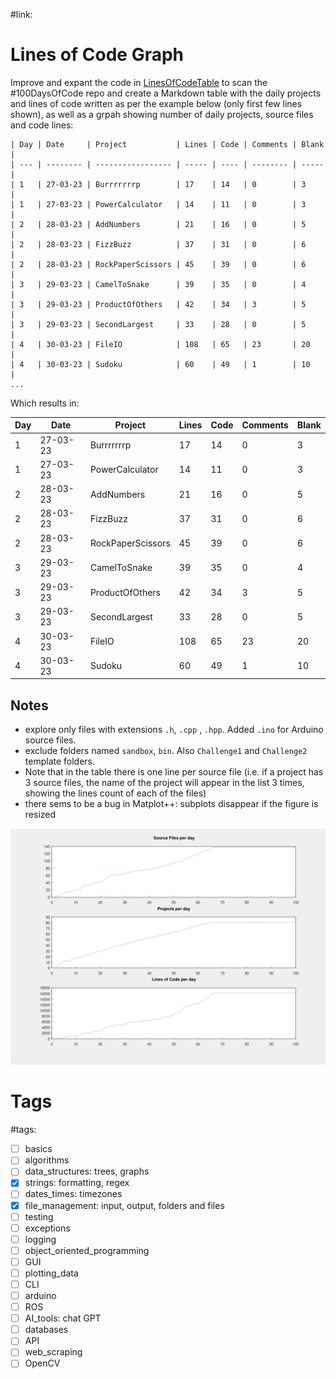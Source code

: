 #link:

# Lines of Code Graph
Improve and expant the code in [LinesOfCodeTable](https://github.com/mhered/cpp_100daysofcode/blob/main/code/Day059_24-05-23/LinesOfCodeTable) to scan the #100DaysOfCode repo and create a Markdown table with the daily projects and lines of code written as per the example below (only first few lines shown), as well as a grpah showing number of daily projects, source files and code lines:

```
| Day | Date     | Project           | Lines | Code | Comments | Blank |
| --- | -------- | ----------------- | ----- | ---- | -------- | ----- |
| 1   | 27-03-23 | Burrrrrrrp        | 17    | 14   | 0        | 3     |
| 1   | 27-03-23 | PowerCalculator   | 14    | 11   | 0        | 3     |
| 2   | 28-03-23 | AddNumbers        | 21    | 16   | 0        | 5     |
| 2   | 28-03-23 | FizzBuzz          | 37    | 31   | 0        | 6     |
| 2   | 28-03-23 | RockPaperScissors | 45    | 39   | 0        | 6     |
| 3   | 29-03-23 | CamelToSnake      | 39    | 35   | 0        | 4     |
| 3   | 29-03-23 | ProductOfOthers   | 42    | 34   | 3        | 5     |
| 3   | 29-03-23 | SecondLargest     | 33    | 28   | 0        | 5     |
| 4   | 30-03-23 | FileIO            | 108   | 65   | 23       | 20    |
| 4   | 30-03-23 | Sudoku            | 60    | 49   | 1        | 10    |
...
```

Which results in:

| Day | Date     | Project           | Lines | Code | Comments | Blank |
| --- | -------- | ----------------- | ----- | ---- | -------- | ----- |
| 1   | 27-03-23 | Burrrrrrrp        | 17    | 14   | 0        | 3     |
| 1   | 27-03-23 | PowerCalculator   | 14    | 11   | 0        | 3     |
| 2   | 28-03-23 | AddNumbers        | 21    | 16   | 0        | 5     |
| 2   | 28-03-23 | FizzBuzz          | 37    | 31   | 0        | 6     |
| 2   | 28-03-23 | RockPaperScissors | 45    | 39   | 0        | 6     |
| 3   | 29-03-23 | CamelToSnake      | 39    | 35   | 0        | 4     |
| 3   | 29-03-23 | ProductOfOthers   | 42    | 34   | 3        | 5     |
| 3   | 29-03-23 | SecondLargest     | 33    | 28   | 0        | 5     |
| 4   | 30-03-23 | FileIO            | 108   | 65   | 23       | 20    |
| 4   | 30-03-23 | Sudoku            | 60    | 49   | 1        | 10    |

## Notes

* explore only files with extensions `.h`, `.cpp` , `.hpp`. Added `.ino` for Arduino source files.
* exclude folders named `sandbox`, `bin`. Also `Challenge1` and `Challenge2` template folders.
* Note that in the table there is one line per source file (i.e. if a project has 3 source files, the name of the project will appear in the list 3 times, showing the lines count of each of the files)
* there sems to be a bug in Matplot++: subplots disappear if the figure is resized

![](./linesofcode.png)

# Tags

#tags: 

- [ ] basics
- [ ] algorithms
- [ ] data_structures: trees, graphs
- [x] strings: formatting,  regex
- [ ] dates_times: timezones
- [x] file_management: input, output, folders and files
- [ ] testing
- [ ] exceptions
- [ ] logging
- [ ] object_oriented_programming
- [ ] GUI
- [ ] plotting_data
- [ ] CLI
- [ ] arduino
- [ ] ROS
- [ ] AI_tools: chat GPT
- [ ] databases
- [ ] API
- [ ] web_scraping
- [ ] OpenCV